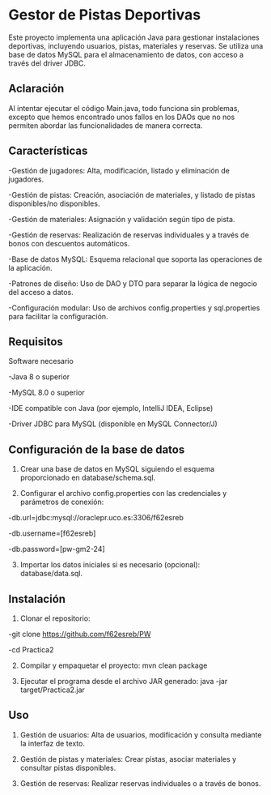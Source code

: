 # Gestor de Pistas Deportivas

Este proyecto implementa una aplicación Java para gestionar instalaciones deportivas, incluyendo usuarios, pistas, materiales y reservas. Se utiliza una base de datos MySQL para el almacenamiento de datos, con acceso a través del driver JDBC.


## Aclaración

Al intentar ejecutar el código Main.java, todo funciona sin problemas, excepto que hemos encontrado unos fallos en los DAOs que no nos permiten abordar las funcionalidades de manera correcta.


## Características

-Gestión de jugadores: Alta, modificación, listado y eliminación de jugadores.

-Gestión de pistas: Creación, asociación de materiales, y listado de pistas disponibles/no disponibles.

-Gestión de materiales: Asignación y validación según tipo de pista.

-Gestión de reservas: Realización de reservas individuales y a través de bonos con descuentos automáticos.

-Base de datos MySQL: Esquema relacional que soporta las operaciones de la aplicación.

-Patrones de diseño: Uso de DAO y DTO para separar la lógica de negocio del acceso a datos.

-Configuración modular: Uso de archivos config.properties y sql.properties para facilitar la configuración.


## Requisitos

Software necesario

-Java 8 o superior

-MySQL 8.0 o superior

-IDE compatible con Java (por ejemplo, IntelliJ IDEA, Eclipse)

-Driver JDBC para MySQL (disponible en MySQL Connector/J)

  
## Configuración de la base de datos

1. Crear una base de datos en MySQL siguiendo el esquema proporcionado en database/schema.sql.

2. Configurar el archivo config.properties con las credenciales y parámetros de conexión:
   
-db.url=jdbc:mysql://oraclepr.uco.es:3306/f62esreb

-db.username=[f62esreb]

-db.password=[pw-gm2-24]

3.  Importar los datos iniciales si es necesario (opcional): database/data.sql.


## Instalación

1. Clonar el repositorio:

-git clone https://github.com/f62esreb/PW

-cd Practica2

2. Compilar y empaquetar el proyecto:
mvn clean package

3. Ejecutar el programa desde el archivo JAR generado:
java -jar target/Practica2.jar



## Uso

1. Gestión de usuarios:
Alta de usuarios, modificación y consulta mediante la interfaz de texto.

2. Gestión de pistas y materiales:
Crear pistas, asociar materiales y consultar pistas disponibles.

3. Gestión de reservas:
Realizar reservas individuales o a través de bonos.




